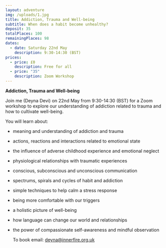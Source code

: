 ```yaml
---
layout: adventure
img: /uploads/1.jpg
title: Addiction, Trauma and Well-being
subtitle: When does a habit become unhealthy?
deposit: 35
totalPlaces: 100
remainingPlaces: 98
dates:
  - date: Saturday 22nd May
    description: 9:30-14:30 (BST)
prices:
  - price: £0
    description: Free for all
  - price: "35"
    description: Zoom Workshop
---
```

**Addiction, Trauma and Well-being**

Join me (Deyna Devi) on 22nd May from 9:30-14:30 (BST) for a Zoom workshop to explore our understanding of addiction related to trauma and how to cultivate well-being.

You will learn about:  

* meaning and understanding of addiction and trauma
* actions, reactions and interactions related to emotional state
* the influence of adverse childhood experience and emotional neglect
* physiological relationships with traumatic experiences
* conscious, subconscious and unconscious communication
* spectrums, spirals and cycles of habit and addiction
* simple techniques to help calm a stress response
* being more comfortable with our triggers
* a holistic picture of well-being
* how language can change our world and relationships
* the power of compassionate self-awareness and mindful observation

  To book email: deyna@innerfire.org.uk